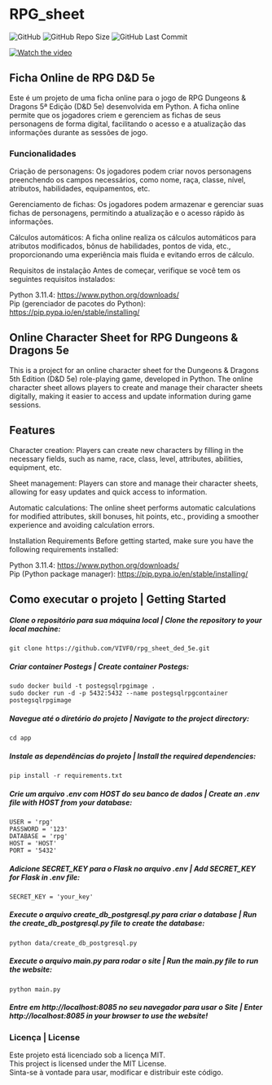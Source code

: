 # RPG_sheet

![GitHub](https://img.shields.io/github/license/VIVF0/rpg_sheet_ded_5e)
![GitHub Repo Size](https://img.shields.io/github/repo-size/VIVF0/rpg_sheet_ded_5e)
![GitHub Last Commit](https://img.shields.io/github/last-commit/VIVF0/rpg_sheet_ded_5e)

[![Watch the video](https://github.com/VIVF0/rpg_sheet_ded_5e/blob/main/app/static/react/images/BannerSiteRPGSheet.png)](https://youtu.be/T_FA0dJuQ9A)

## Ficha Online de RPG D&D 5e
Este é um projeto de uma ficha online para o jogo de RPG Dungeons & Dragons 5ª Edição (D&D 5e) desenvolvida em Python. A ficha online permite que os jogadores criem e gerenciem as fichas de seus personagens de forma digital, facilitando o acesso e a atualização das informações durante as sessões de jogo.

### Funcionalidades
Criação de personagens: Os jogadores podem criar novos personagens preenchendo os campos necessários, como nome, raça, classe, nível, atributos, habilidades, equipamentos, etc.

Gerenciamento de fichas: Os jogadores podem armazenar e gerenciar suas fichas de personagens, permitindo a atualização e o acesso rápido às informações.

Cálculos automáticos: A ficha online realiza os cálculos automáticos para atributos modificados, bônus de habilidades, pontos de vida, etc., proporcionando uma experiência mais fluida e evitando erros de cálculo.

Requisitos de instalação
Antes de começar, verifique se você tem os seguintes requisitos instalados:

Python 3.11.4: https://www.python.org/downloads/ <br>
Pip (gerenciador de pacotes do Python): https://pip.pypa.io/en/stable/installing/ <br>

## Online Character Sheet for RPG Dungeons & Dragons 5e
This is a project for an online character sheet for the Dungeons & Dragons 5th Edition (D&D 5e) role-playing game, developed in Python. The online character sheet allows players to create and manage their character sheets digitally, making it easier to access and update information during game sessions.

## Features
Character creation: Players can create new characters by filling in the necessary fields, such as name, race, class, level, attributes, abilities, equipment, etc.

Sheet management: Players can store and manage their character sheets, allowing for easy updates and quick access to information.

Automatic calculations: The online sheet performs automatic calculations for modified attributes, skill bonuses, hit points, etc., providing a smoother experience and avoiding calculation errors.

Installation Requirements
Before getting started, make sure you have the following requirements installed:

Python 3.11.4: https://www.python.org/downloads/ <br>
Pip (Python package manager): https://pip.pypa.io/en/stable/installing/ <br>

## Como executar o projeto | Getting Started
##### Clone o repositório para sua máquina local | Clone the repository to your local machine:
```
git clone https://github.com/VIVF0/rpg_sheet_ded_5e.git
```
##### Criar container Postegs | Create container Postegs:
```
sudo docker build -t postegsqlrpgimage .
sudo docker run -d -p 5432:5432 --name postegsqlrpgcontainer postegsqlrpgimage
```
##### Navegue até o diretório do projeto | Navigate to the project directory:
```
cd app
```
##### Instale as dependências do projeto | Install the required dependencies:
```
pip install -r requirements.txt
```
##### Crie um arquivo .env com HOST do seu banco de dados | Create an .env file with HOST from your database:
```
USER = 'rpg'
PASSWORD = '123'
DATABASE = 'rpg'
HOST = 'HOST'
PORT = '5432'
```
##### Adicione SECRET_KEY para o Flask no arquivo .env | Add SECRET_KEY for Flask in .env file:
```
SECRET_KEY = 'your_key'
```
##### Execute o arquivo create_db_postgresql.py para criar o database | Run the create_db_postgresql.py file to create the database:
```
python data/create_db_postgresql.py
```
##### Execute o arquivo main.py para rodar o site | Run the main.py file to run the website:
```
python main.py
```
##### Entre em http://localhost:8085 no seu navegador para usar o Site | Enter http://localhost:8085 in your browser to use the website!

### Licença | License<br>
Este projeto está licenciado sob a licença MIT.<br>This project is licensed under the MIT License. <br>Sinta-se à vontade para usar, modificar e distribuir este código.
